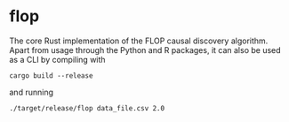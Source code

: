 # flop

The core Rust implementation of the FLOP causal discovery algorithm. Apart from usage through the Python and R packages, it can also be used as a CLI by compiling with
```
cargo build --release
```
and running
```
./target/release/flop data_file.csv 2.0
```
